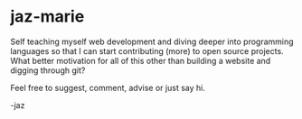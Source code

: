 # jaz-marie

Self teaching myself web development and diving deeper into programming languages so that I can start contributing (more) to open source projects. What better motivation for all of this other than building a website and digging through git?

Feel free to suggest, comment, advise or just say hi.

-jaz
